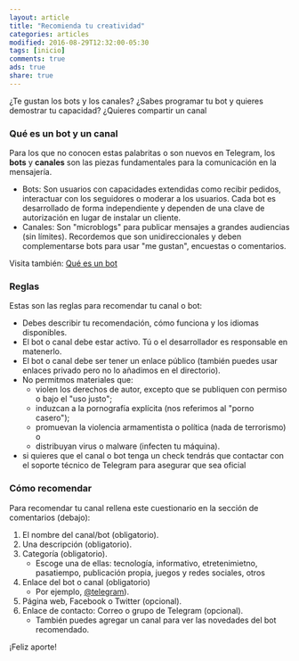 ```yaml
---
layout: article
title: "Recomienda tu creatividad"
categories: articles
modified: 2016-08-29T12:32:00-05:30
tags: [inicio]
comments: true
ads: true
share: true
---
```


¿Te gustan los bots y los canales? ¿Sabes programar tu bot y quieres demostrar tu capacidad? ¿Quieres compartir un canal 

### Qué es un bot y un canal

Para los que no conocen estas palabritas o son nuevos en Telegram, los **bots** y **canales** son las piezas fundamentales para la comunicación en la mensajería.

* Bots: Son usuarios con capacidades extendidas como recibir pedidos, interactuar con los seguidores o moderar a los usuarios. Cada bot es desarrollado de forma independiente y dependen de una clave de autorización en lugar de instalar un cliente.
* Canales: Son "microblogs" para publicar mensajes a grandes audiencias (sin límites). Recordemos que son unidireccionales y deben complementarse bots para usar "me gustan", encuestas o comentarios.

Visita también: [Qué es un bot](http://niaj-scio.github.io/articles/bots/)

### Reglas

Estas son las reglas para recomendar tu canal o bot:

* Debes describir tu recomendación, cómo funciona y los idiomas disponibles.
* El bot o canal debe estar activo. Tú o el desarrollador es responsable en matenerlo.
* El bot o canal debe ser tener un enlace público (también puedes usar enlaces privado pero no lo añadimos en el directorio).
* No permitmos materiales que:
	* violen los derechos de autor, excepto que se publiquen con permiso o bajo el "uso justo";
	* induzcan a la pornografía explícita (nos referimos al "porno casero");
	* promuevan la violencia armamentista o política (nada de terrorismo) o
	* distribuyan virus o malware (infecten tu máquina).
* si quieres que el canal o bot tenga un check tendrás que contactar con el soporte técnico de Telegram para asegurar que sea oficial
	
### Cómo recomendar

Para recomendar tu canal rellena este cuestionario en la sección de comentarios (debajo):

1. El nombre del canal/bot (obligatorio).
2. Una descripción (obligatorio).
3. Categoría (obligatorio).
	* Escoge una de ellas: tecnología, informativo, etretenimietno, pasatiempo, publicación propia, juegos y redes sociales, otros
4. Enlace del bot o canal (obligatorio)
	* Por ejemplo, [@telegram](http://telegram.me/botfather)).
5. Página web, Facebook o Twitter (opcional).
6. Enlace de contacto: Correo o grupo de Telegram (opcional).
	* También puedes agregar un canal para ver las novedades del bot recomendado.

¡Feliz aporte!